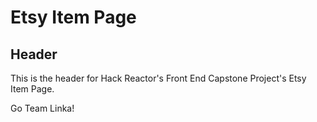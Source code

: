 # Etsy Item Page

## Header

This is the header for Hack Reactor's Front End Capstone Project's Etsy Item Page.

Go Team Linka!